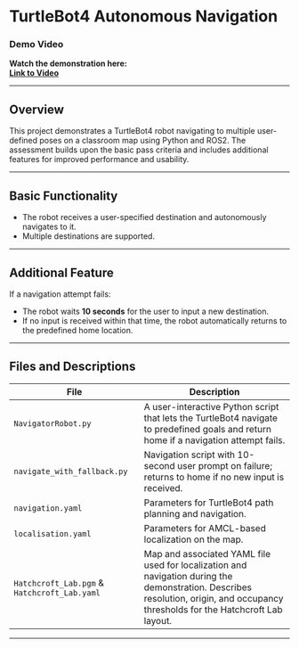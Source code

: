# TurtleBot4 Autonomous Navigation

### Demo Video  
**Watch the demonstration here:**  
**[Link to Video](https://www.play.mdx.ac.uk/media/t/1_niml867m)**

---

## Overview  
This project demonstrates a TurtleBot4 robot navigating to multiple user-defined poses on a classroom map using Python and ROS2. The assessment builds upon the basic pass criteria and includes additional features for improved performance and usability.

---

## Basic Functionality

- The robot receives a user-specified destination and autonomously navigates to it.  
- Multiple destinations are supported.

---

## Additional Feature

If a navigation attempt fails:

- The robot waits **10 seconds** for the user to input a new destination.  
- If no input is received within that time, the robot automatically returns to the predefined home location.

---

## Files and Descriptions

| File | Description |
|------|-------------|
| `NavigatorRobot.py` | A user-interactive Python script that lets the TurtleBot4 navigate to predefined goals and return home if a navigation attempt fails. |
| `navigate_with_fallback.py` | Navigation script with 10-second user prompt on failure; returns to home if no new input is received. |
| `navigation.yaml` | Parameters for TurtleBot4 path planning and navigation. |
| `localisation.yaml` | Parameters for AMCL-based localization on the map. |
| `Hatchcroft_Lab.pgm` & `Hatchcroft_Lab.yaml` | Map and associated YAML file used for localization and navigation during the demonstration. Describes resolution, origin, and occupancy thresholds for the Hatchcroft Lab layout. |

---
